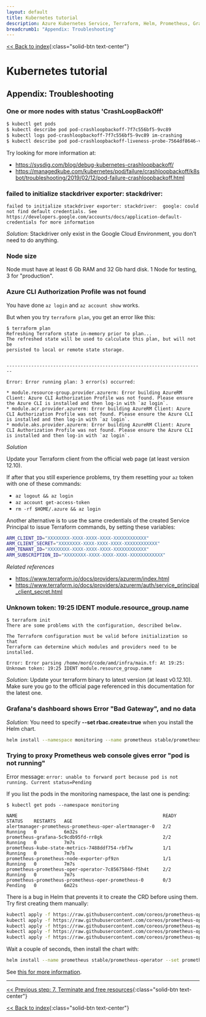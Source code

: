 ```yaml
---
layout: default
title: Kubernetes tutorial
description: Azure Kubernetes Service, Terraform, Helm, Prometheus, Grafana, Skaffold
breadcrumb1: "Appendix: Troubleshooting"
---
```

[<< Back to index](../){:class="solid-btn text-center"}

# Kubernetes tutorial


## Appendix: Troubleshooting

### One or more nodes with status 'CrashLoopBackOff'

```bash
$ kubectl get pods
$ kubectl describe pod pod-crashloopbackoff-7f7c556bf5-9vc89
$ kubectl logs pod-crashloopbackoff-7f7c556bf5-9vc89 im-crashing
$ kubectl describe pod pod-crashloopbackoff-liveness-probe-7564df8646-v96tq
```

Try looking for more information at:

 * https://sysdig.com/blog/debug-kubernetes-crashloopbackoff/
 * https://managedkube.com/kubernetes/pod/failure/crashloopbackoff/k8sbot/troubleshooting/2019/02/12/pod-failure-crashloopbackoff.html

### failed to initialize stackdriver exporter: stackdriver: 

```console
failed to initialize stackdriver exporter: stackdriver:  google: could not find default credentials. See https://developers.google.com/accounts/docs/application-default-credentials for more information
```

*Solution*: Stackdriver only exist in the Google Cloud Environment, you don't need to do anything.

### Node size

Node must have at least 6 Gb RAM and 32 Gb hard disk. 1 Node for testing, 3 for "production".

### Azure CLI Authorization Profile was not found

You have done `az login` and `az account show` works.

But when you try `terraform plan`, you get an error like this:

```console
$ terraform plan
Refreshing Terraform state in-memory prior to plan...
The refreshed state will be used to calculate this plan, but will not be
persisted to local or remote state storage.


------------------------------------------------------------------------

Error: Error running plan: 3 error(s) occurred:

* module.resource-group.provider.azurerm: Error building AzureRM Client: Azure CLI Authorization Profile was not found. Please ensure the Azure CLI is installed and then log-in with `az login`.
* module.acr.provider.azurerm: Error building AzureRM Client: Azure CLI Authorization Profile was not found. Please ensure the Azure CLI is installed and then log-in with `az login`.
* module.aks.provider.azurerm: Error building AzureRM Client: Azure CLI Authorization Profile was not found. Please ensure the Azure CLI is installed and then log-in with `az login`.
```

*Solution*

Update your Terraform client from the official web page (at least version 12.10).

If after that you still experience problems, try them resetting your `az` token with one of these commands:
 * `az logout && az login`
 * `az account get-access-token`
 * `rm -rf $HOME/.azure && az login`

Another alternative is to use the same credentials of the created Service Principal to issue Terraform commands, by setting these variables:

```bash
ARM_CLIENT_ID="XXXXXXXX-XXXX-XXXX-XXXX-XXXXXXXXXXXX"
ARM_CLIENT_SECRET="XXXXXXXX-XXXX-XXXX-XXXX-XXXXXXXXXXXX"
ARM_TENANT_ID="XXXXXXXX-XXXX-XXXX-XXXX-XXXXXXXXXXXX"
ARM_SUBSCRIPTION_ID="XXXXXXXX-XXXX-XXXX-XXXX-XXXXXXXXXXXX"
```

*Related references*
 * https://www.terraform.io/docs/providers/azurerm/index.html
 * https://www.terraform.io/docs/providers/azurerm/auth/service_principal_client_secret.html


### Unknown token: 19:25 IDENT module.resource_group.name

```console
$ terraform init
There are some problems with the configuration, described below.

The Terraform configuration must be valid before initialization so that
Terraform can determine which modules and providers need to be installed.

Error: Error parsing /home/mord/code/amd/infra/main.tf: At 19:25: Unknown token: 19:25 IDENT module.resource_group.name
```
*Solution*: Update your terraform binary to latest version (at least v0.12.10). Make sure you go to the official page referenced in this documentation for the latest one.

### Grafana's dashboard shows Error "Bad Gateway", and no data

*Solution*: You need to specify __--set rbac.create=true__ when you install the Helm chart.

```bash
helm install --namespace monitoring --name prometheus stable/prometheus-operator --set rbac.create=true
```

### Trying to proxy Prometheus web console gives error "pod is not running"

Error message: `error: unable to forward port because pod is not running. Current status=Pending`

If you list the pods in the monitoring namespace, the last one is pending:

```console
$ kubectl get pods --namespace monitoring

NAME                                                     READY   STATUS    RESTARTS   AGE
alertmanager-prometheus-prometheus-oper-alertmanager-0   2/2     Running   0          6m32s
prometheus-grafana-5c9cdb95fd-rr8gk                      2/2     Running   0          7m7s
prometheus-kube-state-metrics-7488ddf754-rbf7w           1/1     Running   0          7m7s
prometheus-prometheus-node-exporter-pf9zn                1/1     Running   0          7m7s
prometheus-prometheus-oper-operator-7c8567584d-f5h4t     2/2     Running   0          7m7s
prometheus-prometheus-prometheus-oper-prometheus-0       0/3     Pending   0          6m22s
```

There is a bug in Helm that prevents it to create the CRD before using them. Try first creating them manually:

```bash
kubectl apply -f https://raw.githubusercontent.com/coreos/prometheus-operator/master/example/prometheus-operator-crd/alertmanager.crd.yaml
kubectl apply -f https://raw.githubusercontent.com/coreos/prometheus-operator/master/example/prometheus-operator-crd/prometheus.crd.yaml
kubectl apply -f https://raw.githubusercontent.com/coreos/prometheus-operator/master/example/prometheus-operator-crd/prometheusrule.crd.yaml
kubectl apply -f https://raw.githubusercontent.com/coreos/prometheus-operator/master/example/prometheus-operator-crd/servicemonitor.crd.yaml
kubectl apply -f https://raw.githubusercontent.com/coreos/prometheus-operator/master/example/prometheus-operator-crd/podmonitor.crd.yaml
```

Wait a couple of seconds, then install the chart with:

```bash
helm install --name prometheus stable/prometheus-operator --set prometheusOperator.createCustomResource=false  --set rbac.create=true
```

See [this for more information](https://github.com/helm/charts/tree/master/stable/prometheus-operator#helm-fails-to-create-crds).

---  
[<< Previous step: 7. Terminate and free resources](../docs/98_free_resources.md){:class="solid-btn text-center"}   

[<< Back to index](../){:class="solid-btn text-center"}